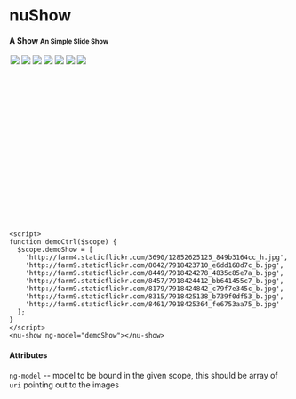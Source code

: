 # nuShow

#### A Show <small>An Simple Slide Show</small>
<div style="
margin: auto;
width: 500px;
height: 300px;
">
  <nu-show>
    <img src="http://farm4.staticflickr.com/3690/12852625125_849b3164cc_h.jpg">
    <img src="http://farm9.staticflickr.com/8042/7918423710_e6dd168d7c_b.jpg">
    <img src="http://farm9.staticflickr.com/8449/7918424278_4835c85e7a_b.jpg">
    <img src="http://farm9.staticflickr.com/8457/7918424412_bb641455c7_b.jpg">
    <img src="http://farm9.staticflickr.com/8179/7918424842_c79f7e345c_b.jpg">
    <img src="http://farm9.staticflickr.com/8315/7918425138_b739f0df53_b.jpg">
    <img src="http://farm9.staticflickr.com/8461/7918425364_fe6753aa75_b.jpg">
  </nu-show>
</div>

    <script>
    function demoCtrl($scope) {
      $scope.demoShow = [
        'http://farm4.staticflickr.com/3690/12852625125_849b3164cc_h.jpg',
        'http://farm9.staticflickr.com/8042/7918423710_e6dd168d7c_b.jpg',
        'http://farm9.staticflickr.com/8449/7918424278_4835c85e7a_b.jpg',
        'http://farm9.staticflickr.com/8457/7918424412_bb641455c7_b.jpg',
        'http://farm9.staticflickr.com/8179/7918424842_c79f7e345c_b.jpg',
        'http://farm9.staticflickr.com/8315/7918425138_b739f0df53_b.jpg',
        'http://farm9.staticflickr.com/8461/7918425364_fe6753aa75_b.jpg'
      ];
    }
    </script>
    <nu-show ng-model="demoShow"></nu-show>

#### Attributes
`ng-model` -- model to be bound in the given scope, this should be array of `uri` pointing out to the images
